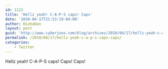 ```yaml
---
id: 1122
title: 'Hellz yeah! C-A-P-S caps! Caps'
date: '2010-04-17T21:53:19-04:00'
author: DizkoDan
layout: post
guid: 'http://www.cyberjunx.com/blog/archives/2010/04/17/hellz-yeah-c-a-p-s-caps-caps/'
permalink: /2010/04/17/hellz-yeah-c-a-p-s-caps-caps/
categories:
    - Twitter
---
```


Hellz yeah! C-A-P-S caps! Caps! Caps!